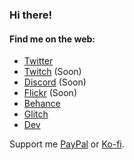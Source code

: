 ### Hi there!

#### Find me on the web:

- [Twitter](https://twitter.com/marcelrojas2k)
- [Twitch](https://www.twitch.com/) (Soon)
- [Discord](https://www.discord.com/) (Soon)
- [Flickr](https://www.flickr.com/) (Soon)
- [Behance](https://www.behance.net/marcelrojas2k)
- [Glitch](https://www.glitch.com/@marcelrojas)
- [Dev](https://dev.to/marcelrojas2k)

Support me [PayPal](https://www.paypal.me/marcelrojas2k) or [Ko-fi](https://ko-fi.com/marcelrojas).
